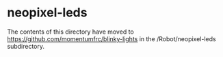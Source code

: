 # neopixel-leds
The contents of this directory have moved to https://github.com/momentumfrc/blinky-lights in the /Robot/neopixel-leds subdirectory.